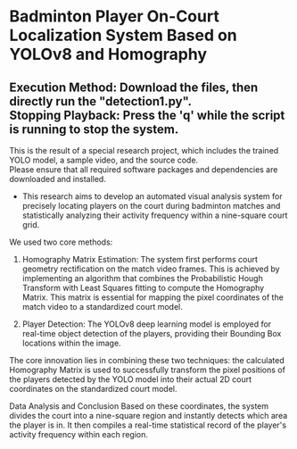 # Badminton Player On-Court Localization System Based on YOLOv8 and Homography
## Execution Method: Download the files, then directly run the "detection1.py".<br>Stopping Playback: Press the 'q' while the script is running to stop the system.
This is the result of a special research project, which includes the trained YOLO model, a sample video, and the source code.  
Please ensure that all required software packages and dependencies are downloaded and installed.  


- This research aims to develop an automated visual analysis system for precisely locating players on the court during badminton matches and statistically analyzing their activity frequency within a nine-square court grid.

We used two core methods: 

1. Homography Matrix Estimation: The system first performs court geometry rectification on the match video frames. This is achieved by implementing an algorithm that combines the Probabilistic Hough Transform with Least Squares fitting to compute the Homography Matrix. This matrix is essential for mapping the pixel coordinates of the match video to a standardized court model.

2. Player Detection: The YOLOv8 deep learning model is employed for real-time object detection of the players, providing their Bounding Box locations within the image.

The core innovation lies in combining these two techniques: the calculated Homography Matrix is used to successfully transform the pixel positions of the players detected by the YOLO model into their actual 2D court coordinates on the standardized court model.

Data Analysis and Conclusion
Based on these coordinates, the system divides the court into a nine-square region and instantly detects which area the player is in. It then compiles a real-time statistical record of the player's activity frequency within each region.
